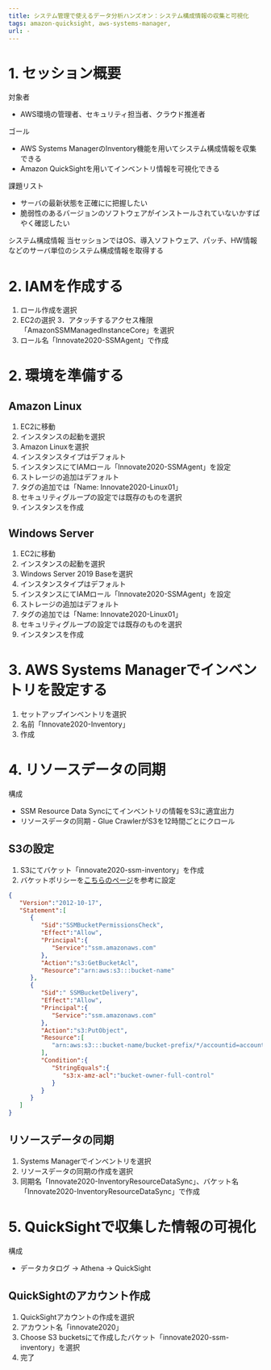 ```yaml
---
title: システム管理で使えるデータ分析ハンズオン：システム構成情報の収集と可視化
tags: amazon-quicksight, aws-systems-manager, 
url: -
---
```


# 1. セッション概要
対象者
- AWS環境の管理者、セキュリティ担当者、クラウド推進者

ゴール
- AWS Systems ManagerのInventory機能を用いてシステム構成情報を収集できる
- Amazon QuickSightを用いてインベントリ情報を可視化できる

課題リスト
- サーバの最新状態を正確にに把握したい
- 脆弱性のあるバージョンのソフトウェアがインストールされていないかすばやく確認したい

システム構成情報
当セッションではOS、導入ソフトウェア、パッチ、HW情報などのサーバ単位のシステム構成情報を取得する

# 2. IAMを作成する
1. ロール作成を選択
2. EC2の選択
3．アタッチするアクセス権限「AmazonSSMManagedInstanceCore」を選択
4. ロール名「Innovate2020-SSMAgent」で作成

# 2. 環境を準備する
## Amazon Linux
1. EC2に移動
2. インスタンスの起動を選択
3. Amazon Linuxを選択
4. インスタンスタイプはデフォルト
5. インスタンスにてIAMロール「Innovate2020-SSMAgent」を設定
6. ストレージの追加はデフォルト
7. タグの追加では「Name: Innovate2020-Linux01」
8. セキュリティグループの設定では既存のものを選択
9. インスタンスを作成

## Windows Server
1. EC2に移動
2. インスタンスの起動を選択
3. Windows Server 2019 Baseを選択
4. インスタンスタイプはデフォルト
5. インスタンスにてIAMロール「Innovate2020-SSMAgent」を設定
6. ストレージの追加はデフォルト
7. タグの追加では「Name: Innovate2020-Linux01」
8. セキュリティグループの設定では既存のものを選択
9. インスタンスを作成

# 3. AWS Systems Managerでインベントリを設定する
1. セットアップインベントリを選択
2. 名前「Innovate2020-Inventory」
3. 作成


# 4. リソースデータの同期
構成
- SSM Resource Data Syncにてインベントリの情報をS3に適宜出力
- リソースデータの同期 - Glue CrawlerがS3を12時間ごとにクロール

## S3の設定
1. S3にてバケット「innovate2020-ssm-inventory」を作成
2. バケットポリシーを[こちらのページ](https://docs.aws.amazon.com/ja_jp/systems-manager/latest/userguide/sysman-inventory-datasync.html)を参考に設定

```json
{
   "Version":"2012-10-17",
   "Statement":[
      {
         "Sid":"SSMBucketPermissionsCheck",
         "Effect":"Allow",
         "Principal":{
            "Service":"ssm.amazonaws.com"
         },
         "Action":"s3:GetBucketAcl",
         "Resource":"arn:aws:s3:::bucket-name"
      },
      {
         "Sid":" SSMBucketDelivery",
         "Effect":"Allow",
         "Principal":{
            "Service":"ssm.amazonaws.com"
         },
         "Action":"s3:PutObject",
         "Resource":[
            "arn:aws:s3:::bucket-name/bucket-prefix/*/accountid=account-id-1/*"
         ],
         "Condition":{
            "StringEquals":{
               "s3:x-amz-acl":"bucket-owner-full-control"
            }
         }
      }
   ]
}
```

## リソースデータの同期
1. Systems Managerでインベントリを選択
2. リソースデータの同期の作成を選択
3. 同期名「Innovate2020-InventoryResourceDataSync」、バケット名「Innovate2020-InventoryResourceDataSync」で作成

# 5. QuickSightで収集した情報の可視化
構成
- データカタログ -> Athena -> QuickSight

## QuickSightのアカウント作成
1. QuickSightアカウントの作成を選択
2. アカウント名「innovate2020」
3. Choose S3 bucketsにて作成したバケット「innovate2020-ssm-inventory」を選択
4. 完了

